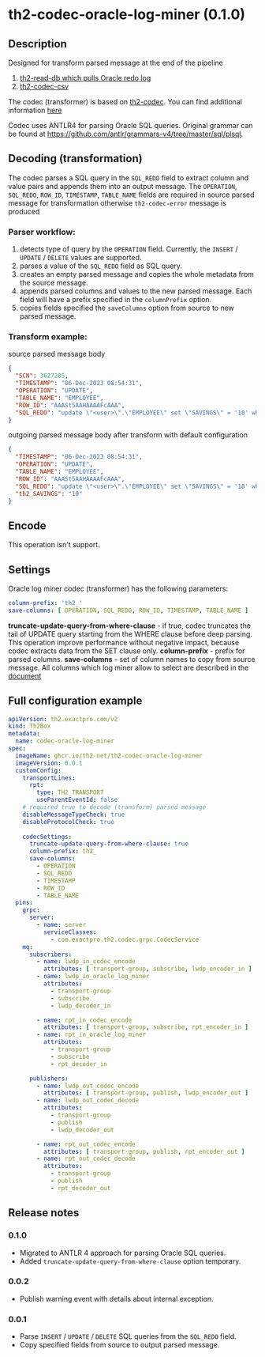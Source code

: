 # th2-codec-oracle-log-miner (0.1.0)

## Description

Designed for transform parsed message at the end of the pipeline
1. [th2-read-db which pulls Oracle redo log](https://github.com/th2-net/th2-read-db/tree/dev-2/oracle-log-miner.md)
2. [th2-codec-csv](https://github.com/th2-net/th2-codec-csv)

The codec (transformer) is based on [th2-codec](https://github.com/th2-net/th2-codec). You can find additional information [here](https://github.com/th2-net/th2-codec/blob/master/README.md)

Codec uses ANTLR4 for parsing Oracle SQL queries.
Original grammar can be found at https://github.com/antlr/grammars-v4/tree/master/sql/plsql.

## Decoding (transformation)

The codec parses a SQL query in the `SQL_REDO` field to extract column and value pairs and appends them into an output message.
The `OPERATION`, `SQL_REDO`, `ROW_ID`, `TIMESTAMP`, `TABLE_NAME` fields are required in source parsed message for transformation otherwise `th2-codec-error` message is produced 

### Parser workflow:
1. detects type of query by the `OPERATION` field. 
Currently, the `INSERT` / `UPDATE` / `DELETE` values are supported.
2. parses a value of the `SQL_REDO` field as SQL query.
3. creates an empty parsed message and copies the whole metadata from the source message.
4. appends parsed columns and values to the new parsed message. 
Each field will have a prefix specified in the `columnPrefix` option.
5. copies fields specified the `saveColumns` option from source to new parsed message.

### Transform example:

source parsed message body
```json
{
  "SCN": 3627285,
  "TIMESTAMP": "06-Dec-2023 08:54:31",
  "OPERATION": "UPDATE",
  "TABLE_NAME": "EMPLOYEE",
  "ROW_ID": "AAASt5AAHAAAAFcAAA",
  "SQL_REDO": "update \"<user>\".\"EMPLOYEE\" set \"SAVINGS\" = '10' where \"SAVINGS\" = '1' and ROWID = 'AAASt5AAHAAAAFcAAA';"
}
```

outgoing parsed message body after transform with default configuration
```json
{
  "TIMESTAMP": "06-Dec-2023 08:54:31",
  "OPERATION": "UPDATE",
  "TABLE_NAME": "EMPLOYEE",
  "ROW_ID": "AAASt5AAHAAAAFcAAA",
  "SQL_REDO": "update \"<user>\".\"EMPLOYEE\" set \"SAVINGS\" = '10' where \"SAVINGS\" = '1' and ROWID = 'AAASt5AAHAAAAFcAAA';",
  "th2_SAVINGS": "10"
}
```

## Encode

This operation isn't support.

## Settings

Oracle log miner codec (transformer) has the following parameters:
```yaml
column-prefix: 'th2_'
save-columns: [ OPERATION, SQL_REDO, ROW_ID, TIMESTAMP, TABLE_NAME ]
```

**truncate-update-query-from-where-clause** - if true, codec truncates the tail of UPDATE query starting from the WHERE clause before deep parsing.
This operation improve performance without negative impact, because codec extracts data from the SET clause only.
**column-prefix** - prefix for parsed columns.
**save-columns** - set of column names to copy from source message.
All columns which log miner allow to select are described in the [document](https://docs.oracle.com/en/database/oracle/oracle-database/19/refrn/V-LOGMNR_CONTENTS.html#GUID-B9196942-07BF-4935-B603-FA875064F5C3) 

## Full configuration example

```yaml
apiVersion: th2.exactpro.com/v2
kind: Th2Box
metadata:
  name: codec-oracle-log-miner
spec:
  imageName: ghcr.io/th2-net/th2-codec-oracle-log-miner
  imageVersion: 0.0.1
  customConfig:
    transportLines:
      rpt:
        type: TH2_TRANSPORT
        useParentEventId: false    
    # required true to decode (transform) parsed message 
    disableMessageTypeCheck: true
    disableProtocolCheck: true
    
    codecSettings:
      truncate-update-query-from-where-clause: true
      column-prefix: th2_
      save-columns:
        - OPERATION
        - SQL_REDO
        - TIMESTAMP
        - ROW_ID
        - TABLE_NAME
  pins:
    grpc:
      server:
        - name: server
          serviceClasses:
            - com.exactpro.th2.codec.grpc.CodecService
    mq:
      subscribers:
        - name: lwdp_in_codec_encode
          attributes: [ transport-group, subscribe, lwdp_encoder_in ]
        - name: lwdp_in_oracle_log_miner
          attributes:
            - transport-group
            - subscribe
            - lwdp_decoder_in

        - name: rpt_in_codec_encode
          attributes: [ transport-group, subscribe, rpt_encoder_in ]
        - name: rpt_in_oracle_log_miner
          attributes:
            - transport-group
            - subscribe
            - rpt_decoder_in

      publishers:
        - name: lwdp_out_codec_encode
          attributes: [ transport-group, publish, lwdp_encoder_out ]
        - name: lwdp_out_codec_decode
          attributes:
            - transport-group
            - publish
            - lwdp_decoder_out

        - name: rpt_out_codec_encode
          attributes: [ transport-group, publish, rpt_encoder_out ]
        - name: rpt_out_codec_decode
          attributes:
            - transport-group
            - publish
            - rpt_decoder_out
```

## Release notes

### 0.1.0
+ Migrated to ANTLR 4 approach for parsing Oracle SQL queries.
+ Added `truncate-update-query-from-where-clause` option temporary.

### 0.0.2
+ Publish warning event with details about internal exception.

### 0.0.1
+ Parse `INSERT` / `UPDATE` / `DELETE` SQL queries from the `SQL_REDO` field.
+ Copy specified fields from source to output parsed message.